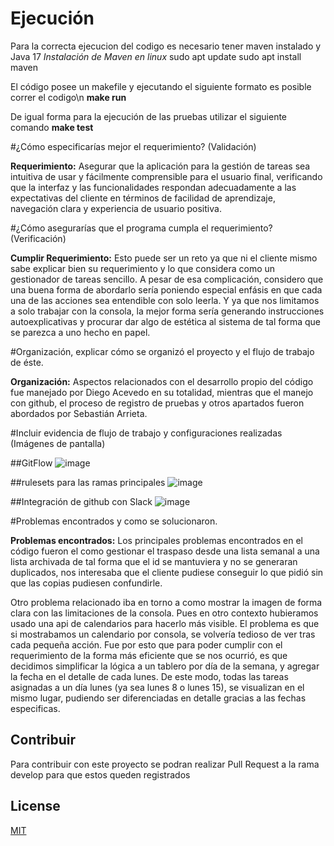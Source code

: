 # Ejecución
Para la correcta ejecucion del codigo es necesario tener maven instalado y Java 17
*Instalación de Maven en linux*
sudo apt update
sudo apt install maven

El código posee un makefile y ejecutando el siguiente formato es posible correr  el codigo\n
**make run**

De igual forma para la ejecución de las pruebas utilizar el siguiente comando
**make test**

#¿Cómo especificarías mejor el requerimiento? (Validación)

**Requerimiento:** Asegurar que la aplicación para la gestión de tareas sea intuitiva de usar y fácilmente comprensible para el usuario final, verificando que la interfaz y las funcionalidades respondan adecuadamente a las expectativas del cliente en términos de 
facilidad de aprendizaje, navegación clara y experiencia de usuario positiva.

#¿Cómo asegurarías que el programa cumpla el requerimiento? (Verificación)

**Cumplir Requerimiento:** Esto puede ser un reto ya que ni el cliente mismo sabe explicar bien su requerimiento y lo que considera como un gestionador de tareas sencillo. A pesar de esa complicación, considero que una buena forma de abordarlo sería poniendo 
especial enfásis en que cada una de las acciones sea entendible con solo leerla. Y ya que nos limitamos a solo trabajar con la consola, la mejor forma sería generando instrucciones autoexplicativas y procurar dar algo de estética al sistema de tal forma que se 
parezca a uno hecho en papel.

#Organización, explicar cómo se organizó el proyecto y el flujo de trabajo de éste.

**Organización:** Aspectos relacionados con el desarrollo propio del código fue manejado por Diego Acevedo en su totalidad, mientras que el manejo con github, el proceso de registro de pruebas y otros apartados fueron abordados por Sebastián Arrieta.

#Incluir evidencia de flujo de trabajo y configuraciones realizadas (Imágenes de pantalla)

##GitFlow
![image](https://github.com/user-attachments/assets/8c8c9823-2852-47f9-af34-31cc15053529)

##rulesets para las ramas principales
![image](https://github.com/user-attachments/assets/cc556909-c7e3-47d4-8460-6c2afff026d3)

##Integración de github con Slack
![image](https://github.com/user-attachments/assets/799a6c52-8fab-41ef-9069-fc1e5bf3d470)


#Problemas encontrados y como se solucionaron.

**Problemas encontrados:** Los principales problemas encontrados en el código fueron el como gestionar el traspaso desde una lista semanal a una lista archivada de tal forma que el id se mantuviera y no se generaran duplicados, 
nos interesaba que el cliente pudiese conseguir lo que pidió sin que las copias pudiesen confundirle.

Otro problema relacionado iba en torno a como mostrar la imagen de forma clara con las limitaciones de la consola. Pues en otro contexto hubieramos usado una api de calendarios para hacerlo más visible. 
El problema es que si mostrabamos un calendario por consola, se volvería tedioso de ver tras cada pequeña acción. Fue por esto que para poder cumplir con el requerimiento de la forma más eficiente que se nos ocurrió, 
es que decidimos simplificar la lógica a un tablero por día de la semana, y agregar la fecha en el detalle de cada lunes. De este modo, todas las tareas asignadas a un día lunes (ya sea lunes 8 o lunes 15), se visualizan en el mismo lugar, 
pudiendo ser diferenciadas en detalle gracias a las fechas especificas.

## Contribuir

Para contribuir con este proyecto se podran realizar Pull Request a la rama develop para que estos queden registrados

## License

[MIT](https://choosealicense.com/licenses/mit/)
